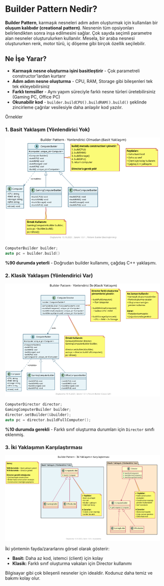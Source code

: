 # Builder Pattern Nedir?

**Builder Pattern**, karmaşık nesneleri adım adım oluşturmak için kullanılan bir **oluşum kalıbıdır (creational pattern)**. Nesnenin tüm opsiyonları belirlendikten sonra inşa edilmesini sağlar. Çok sayıda seçimli parametre alan nesneler oluşturulurken kullanılır. Mesela, bir araba nesnesi oluştururken renk, motor türü, iç döşeme gibi birçok özellik seçilebilir.

## Ne İşe Yarar?

- **Karmaşık nesne oluşturma işini basitleştirir** - Çok parametreli constructor'lardan kurtarır
- **Adım adım nesne oluşturma** - CPU, RAM, Storage gibi bileşenleri tek tek ekleyebilirsiniz
- **Farklı temsiller** - Aynı yapım süreciyle farklı nesne türleri üretebilirsiniz (Gaming PC, Office PC)
- **Okunabilir kod** - `builder.buildCPU().buildRAM().build()` şeklinde zincirleme çağrılar vesilesiyle daha anlaşılır kod yazılır.

Örnekler

### 1. Basit Yaklaşım (Yönlendirici Yok)

![Basit Builder Pattern](./basic_computer/diagram.png)

```cpp
ComputerBuilder builder;
auto pc = builder.build()
```
**%90 durumda yeterli** - Doğrudan builder kullanımı, çağdaş C++ yaklaşımı.

### 2. Klasik Yaklaşım (Yönlendirici Var)

![Klasik Builder Pattern](./classic_computer/diagram.png)

```cpp
ComputerDirector director;
GamingComputerBuilder builder;
director.setBuilder(&builder);
auto pc = director.buildFullComputer();
```
**%10 durumda gerekli** - Farklı sınıf oluşturma durumları için `Director` sınıfı eklenmiş.

### 3. İki Yaklaşımın Karşılaştırması

![Builder Pattern Karşılaştırma](./basic_classic_diff/diagram.png)

İki yöntemin fayda/zararlarını görsel olarak gösterir:
- **Basit:** Daha az kod, istemci (client) için kolay
- **Klasik:** Farklı sınıf oluşturma vakaları için Director kullanımı

Bilgisayar gibi çok bileşenli nesneler için idealdir. Kodunuz daha temiz ve bakımı kolay olur.